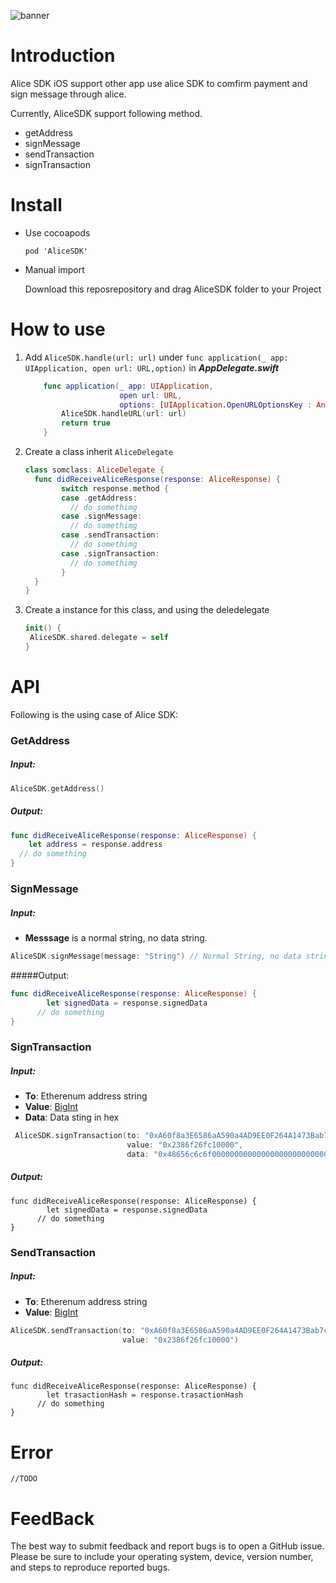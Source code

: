 ![banner](https://github.com/alicedapp/AliceX/blob/master/src/AliceAssets/alice-banner.png)

# Introduction

Alice SDK iOS support other app use alice SDK to comfirm payment and sign message through alice.

Currently, AliceSDK support following method.

- getAddress
- signMessage
- sendTransaction
- signTransaction

# Install

- Use cocoapods

  ```
  pod 'AliceSDK'
  ```

- Manual import

  Download this reposrepository and drag AliceSDK folder to your Project



# How to use

1. Add `AliceSDK.handle(url: url)` under `func application(_ app: UIApplication, open url: URL,option)` in ***AppDelegate.swift***

   ```swift
       func application(_ app: UIApplication, 
                        open url: URL, 
                        options: [UIApplication.OpenURLOptionsKey : Any] = [:]) -> Bool {
           AliceSDK.handleURL(url: url)
           return true
       }
   ```

   

2. Create a class inherit `AliceDelegate`

   ```swift
   class somclass: AliceDelegate {
     func didReceiveAliceResponse(response: AliceResponse) {
           switch response.method {
           case .getAddress:
             // do somethimg
           case .signMessage:
             // do somethimg
           case .sendTransaction:
             // do somethimg
           case .signTransaction:
             // do somethimg
           }
     }
   }
   ```

3. Create a instance for this class, and using the deledelegate 

   ```swift
   init() {
   	AliceSDK.shared.delegate = self
   }
   ```



# API

Following is the using case of Alice SDK:

### GetAddress

##### Input:

```swift
AliceSDK.getAddress()
```

##### Output:

```swift
func didReceiveAliceResponse(response: AliceResponse) {
	let address = response.address
  // do something
}
```

### SignMessage

##### Input:

- **Messsage** is a normal string, no data string.

```swift
AliceSDK.signMessage(message: "String") // Normal String, no data string
```

#####Output:

```swift
func didReceiveAliceResponse(response: AliceResponse) {
		let signedData = response.signedData
	  // do something
}
```



### SignTransaction

##### Input:

- **To**: Etherenum address string
- **Value**: [BigInt](https://github.com/attaswift/BigInt)
- **Data**: Data sting in hex

```swift
 AliceSDK.signTransaction(to: "0xA60f8a3E6586aA590a4AD9EE0F264A1473Bab7cB",
                          value: "0x2386f26fc10000",
                          data: "0x48656c6c6f000000000000000000000000000000000000000000000000000000")
```

##### Output:

```
func didReceiveAliceResponse(response: AliceResponse) {
		let signedData = response.signedData
	  // do something
}
```



### SendTransaction

##### Input:

- **To**: Etherenum address string
- **Value**: [BigInt](https://github.com/attaswift/BigInt)

```swift
AliceSDK.sendTransaction(to: "0xA60f8a3E6586aA590a4AD9EE0F264A1473Bab7cB",
                         value: "0x2386f26fc10000")
```

##### Output:

```
func didReceiveAliceResponse(response: AliceResponse) {
		let trasactionHash = response.trasactionHash
	  // do something
}
```



# Error

`//TODO`



# FeedBack

The best way to submit feedback and report bugs is to open a GitHub issue.
Please be sure to include your operating system, device, version number, and
steps to reproduce reported bugs.
